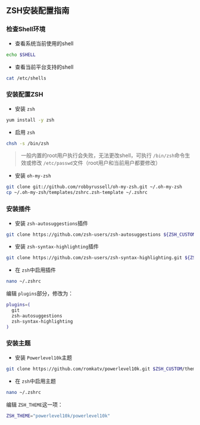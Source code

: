 ## ZSH安装配置指南

### 检查Shell环境

* 查看系统当前使用的shell

```bash
echo $SHELL
```

* 查看当前平台支持的shell

```bash
cat /etc/shells
```

### 安装配置ZSH

* 安装 `zsh`

```bash
yum install -y zsh
```

* 启用 `zsh`

```bash
chsh -s /bin/zsh
```

> 一般内置的root用户执行会失败，无法更改shell，可执行 `/bin/zsh`命令生效或修改 `/etc/passwd`文件（root用户和当前用户都要修改）

* 安装 `oh-my-zsh`

```bash
git clone git://github.com/robbyrussell/oh-my-zsh.git ~/.oh-my-zsh
cp ~/.oh-my-zsh/templates/zshrc.zsh-template ~/.zshrc
```

### 安装插件

* 安装 `zsh-autosuggestions`插件

```bash
git clone https://github.com/zsh-users/zsh-autosuggestions ${ZSH_CUSTOM:-~/.oh-my-zsh/custom}/plugins/zsh-autosuggestions
```

* 安装 `zsh-syntax-highlighting`插件

```bash
git clone https://github.com/zsh-users/zsh-syntax-highlighting.git ${ZSH_CUSTOM:-~/.oh-my-zsh/custom}/plugins/zsh-syntax-highlighting
```

* 在 `zsh`中启用插件

```bash
nano ~/.zshrc
```

编辑 `plugins`部分，修改为：

```bash
plugins=(
  git
  zsh-autosuggestions
  zsh-syntax-highlighting
)
```

### 安装主题

* 安装 `Powerlevel10k`主题

```bash
git clone https://github.com/romkatv/powerlevel10k.git $ZSH_CUSTOM/themes/powerlevel10k
```

* 在 `zsh`中启用主题

```bash
nano ~/.zshrc
```

编辑 `ZSH_THEME`这一项：

```bash
ZSH_THEME="powerlevel10k/powerlevel10k"
```
